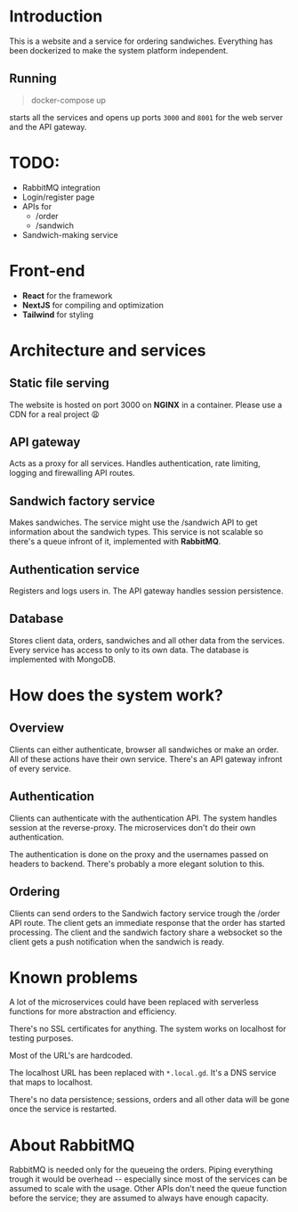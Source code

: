 # Introduction

This is a website and a service for ordering sandwiches. Everything has been dockerized to make the system platform independent.

## Running

> docker-compose up

starts all the services and opens up ports `3000` and `8001` for the web server and the API gateway.

# TODO:

- RabbitMQ integration
- Login/register page
- APIs for
  - /order
  - /sandwich
- Sandwich-making service

# Front-end

- **React** for the framework
- **NextJS** for compiling and optimization
- **Tailwind** for styling

# Architecture and services

## Static file serving

The website is hosted on port 3000 on **NGINX** in a container. Please use a CDN for a real project 😩

## API gateway

Acts as a proxy for all services. Handles authentication, rate limiting, logging and firewalling API routes.

## Sandwich factory service

Makes sandwiches. The service might use the /sandwich API to get information about the sandwich types. This service is not scalable so there's a queue infront of it, implemented with **RabbitMQ**.

## Authentication service

Registers and logs users in. The API gateway handles session persistence.

## Database

Stores client data, orders, sandwiches and all other data from the services. Every service has access to only to its own data. The database is implemented with MongoDB.

# How does the system work?

## Overview

Clients can either authenticate, browser all sandwiches or make an order. All of these actions have their own service. There's an API gateway infront of every service.

## Authentication

Clients can authenticate with the authentication API. The system handles session at the reverse-proxy. The microservices don't do their own authentication.

The authentication is done on the proxy and the usernames passed on headers to backend. There's probably a more elegant solution to this.

## Ordering

Clients can send orders to the Sandwich factory service trough the /order API route. The client gets an immediate response that the order has started processing. The client and the sandwich factory share a websocket so the client gets a push notification when the sandwich is ready.

# Known problems

A lot of the microservices could have been replaced with serverless functions for more abstraction and efficiency.

There's no SSL certificates for anything. The system works on localhost for testing purposes.

Most of the URL's are hardcoded.

The localhost URL has been replaced with `*.local.gd`. It's a DNS service that maps to localhost.

There's no data persistence; sessions, orders and all other data will be gone once the service is restarted.

# About RabbitMQ

RabbitMQ is needed only for the queueing the orders. Piping everything trough it would be overhead -- especially since most of the services can be assumed to scale with the usage. Other APIs don't need the queue function before the service; they are assumed to always have enough capacity.
